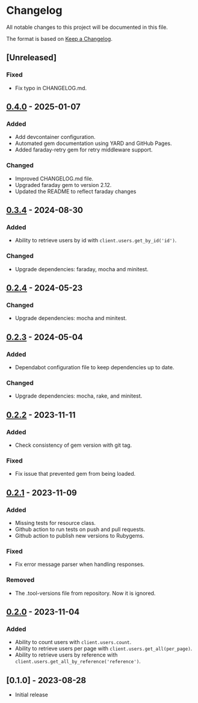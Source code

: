# Changelog

All notable changes to this project will be documented in this file.

The format is based on [Keep a Changelog](https://keepachangelog.com/en/1.1.0/).

## [Unreleased]

### Fixed

- Fix typo in CHANGELOG.md.

## [0.4.0] - 2025-01-07

### Added

- Add devcontainer configuration.
- Automated gem documentation using YARD and GitHub Pages.
- Added faraday-retry gem for retry middleware support.

### Changed

- Improved CHANGELOG.md file.
- Upgraded faraday gem to version 2.12.
- Updated the README to reflect faraday changes

## [0.3.4] - 2024-08-30

### Added

- Ability to retrieve users by id with `client.users.get_by_id('id')`.

### Changed

- Upgrade dependencies: faraday, mocha and minitest.

## [0.2.4] - 2024-05-23

### Changed

- Upgrade dependencies: mocha and minitest.

## [0.2.3] - 2024-05-04

### Added

- Dependabot configuration file to keep dependencies up to date.

### Changed

- Upgrade dependencies: mocha, rake, and minitest.

## [0.2.2] - 2023-11-11

### Added

- Check consistency of gem version with git tag.

### Fixed

- Fix issue that prevented gem from being loaded.

## [0.2.1] - 2023-11-09

### Added

- Missing tests for resource class.
- Github action to run tests on push and pull requests.
- Github action to publish new versions to Rubygems.

### Fixed

- Fix error message parser when handling responses.

### Removed

- The .tool-versions file from repository. Now it is ignored.

## [0.2.0] - 2023-11-04

### Added

- Ability to count users with `client.users.count`.
- Ability to retrieve users per page with `client.users.get_all(per_page)`.
- Ability to retrieve users by reference with `client.users.get_all_by_reference('reference')`.

## [0.1.0] - 2023-08-28

- Initial release

[0.4.0]: https://github.com/betogrun/lean-microsoft-graph/compare/v0.3.4...v0.4.0
[0.3.4]: https://github.com/betogrun/lean-microsoft-graph/compare/v0.2.4...v0.3.4
[0.2.4]: https://github.com/betogrun/lean-microsoft-graph/compare/v0.2.3...v0.2.4
[0.2.3]: https://github.com/betogrun/lean-microsoft-graph/compare/v0.2.2...v0.2.3
[0.2.2]: https://github.com/betogrun/lean-microsoft-graph/compare/v0.2.1...v0.2.2
[0.2.1]: https://github.com/betogrun/lean-microsoft-graph/compare/v0.2.0...v0.2.1
[0.2.0]: https://github.com/betogrun/lean-microsoft-graph/releases/tag/v0.2.0
